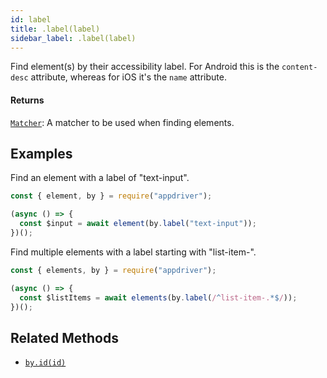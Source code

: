 ```yaml
---
id: label
title: .label(label)
sidebar_label: .label(label)
---
```


Find element(s) by their accessibility label. For Android this is the `content-desc` attribute, whereas for iOS it's the `name` attribute.

#### Returns

[`Matcher`](../../core-concepts/matchers.md): A matcher to be used when finding elements.

## Examples

Find an element with a label of "text-input".

```javascript
const { element, by } = require("appdriver");

(async () => {
  const $input = await element(by.label("text-input"));
})();
```

Find multiple elements with a label starting with "list-item-".

```javascript
const { elements, by } = require("appdriver");

(async () => {
  const $listItems = await elements(by.label(/^list-item-.*$/));
})();
```

## Related Methods

- [`by.id(id)`](./id.md)